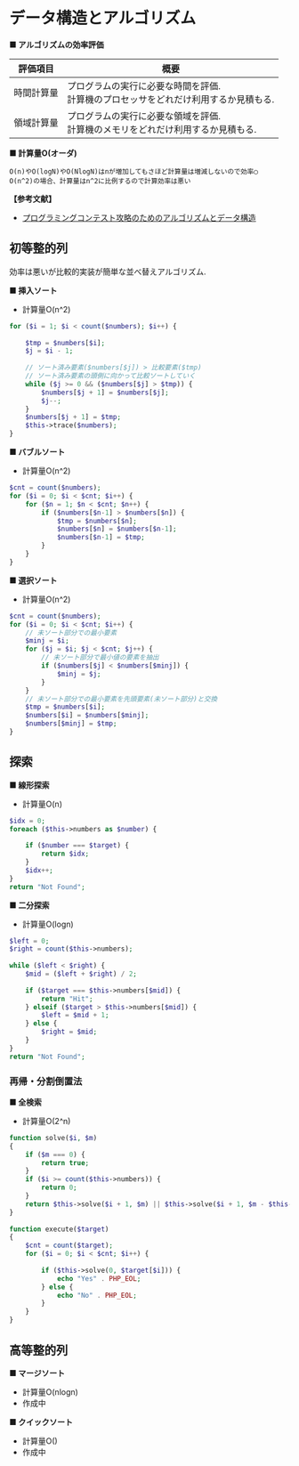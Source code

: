 
# データ構造とアルゴリズム

**■ アルゴリズムの効率評価**

|評価項目|概要|
|---|---|
|時間計算量|プログラムの実行に必要な時間を評価.<br/>計算機のプロセッサをどれだけ利用するか見積もる.|
|領域計算量|プログラムの実行に必要な領域を評価.<br/>計算機のメモリをどれだけ利用するか見積もる.|

**■ 計算量O(オーダ)**

```
O(n)やO(logN)やO(NlogN)はnが増加してもさほど計算量は増減しないので効率◯
O(n^2)の場合、計算量はn^2に比例するので計算効率は悪い
```

**【参考文献】**<br>
- [プログラミングコンテスト攻略のためのアルゴリズムとデータ構造](https://www.amazon.co.jp/dp/B00U5MVXZO/ref=dp-kindle-redirect?_encoding=UTF8&btkr=1)

## 初等整的列

効率は悪いが比較的実装が簡単な並べ替えアルゴリズム.

**■ 挿入ソート**
- 計算量O(n^2)

```php
for ($i = 1; $i < count($numbers); $i++) {
            
    $tmp = $numbers[$i];
    $j = $i - 1;
            
    // ソート済み要素($numbers[$j]) > 比較要素($tmp)
    // ソート済み要素の頭側に向かって比較ソートしていく
    while ($j >= 0 && ($numbers[$j] > $tmp)) {
        $numbers[$j + 1] = $numbers[$j];
        $j--;
    }
    $numbers[$j + 1] = $tmp;
    $this->trace($numbers);
}
```

**■ バブルソート**
- 計算量O(n^2)

```php
$cnt = count($numbers);
for ($i = 0; $i < $cnt; $i++) {
    for ($n = 1; $n < $cnt; $n++) {
        if ($numbers[$n-1] > $numbers[$n]) {
            $tmp = $numbers[$n];
            $numbers[$n] = $numbers[$n-1];
            $numbers[$n-1] = $tmp;
        }
    }
}
```

**■ 選択ソート**
- 計算量O(n^2)

```php
$cnt = count($numbers);
for ($i = 0; $i < $cnt; $i++) {
    // 未ソート部分での最小要素
    $minj = $i;
    for ($j = $i; $j < $cnt; $j++) {
        // 未ソート部分で最小値の要素を抽出
        if ($numbers[$j] < $numbers[$minj]) {
            $minj = $j;
        }
    }
    // 未ソート部分での最小要素を先頭要素(未ソート部分)と交換
    $tmp = $numbers[$i];
    $numbers[$i] = $numbers[$minj];
    $numbers[$minj] = $tmp;
}
```

## 探索

**■ 線形探索**
- 計算量O(n)

```php
$idx = 0;
foreach ($this->numbers as $number) {
            
    if ($number === $target) {
        return $idx;
    }
    $idx++;
}
return "Not Found";
```

**■ 二分探索**
- 計算量O(logn)

```php
$left = 0;
$right = count($this->numbers);
        
while ($left < $right) {
    $mid = ($left + $right) / 2;
            
    if ($target === $this->numbers[$mid]) {
        return "Hit";
    } elseif ($target > $this->numbers[$mid]) {
        $left = $mid + 1;
    } else {
        $right = $mid;
    }
}
return "Not Found";
```

### 再帰・分割倒置法

**■ 全検索**
- 計算量O(2^n)

````php
function solve($i, $m)
{   
    if ($m === 0) {
        return true;
    }
    if ($i >= count($this->numbers)) {
        return 0;
    }
    return $this->solve($i + 1, $m) || $this->solve($i + 1, $m - $this->numbers[$i]);
}
    
function execute($target)
{
    $cnt = count($target);
    for ($i = 0; $i < $cnt; $i++) {
            
        if ($this->solve(0, $target[$i])) {
            echo "Yes" . PHP_EOL;
        } else {
            echo "No" . PHP_EOL;
        }
    }
}
````

## 高等整的列

**■ マージソート**
- 計算量O(nlogn)
- 作成中

**■ クイックソート**
- 計算量O()
- 作成中
